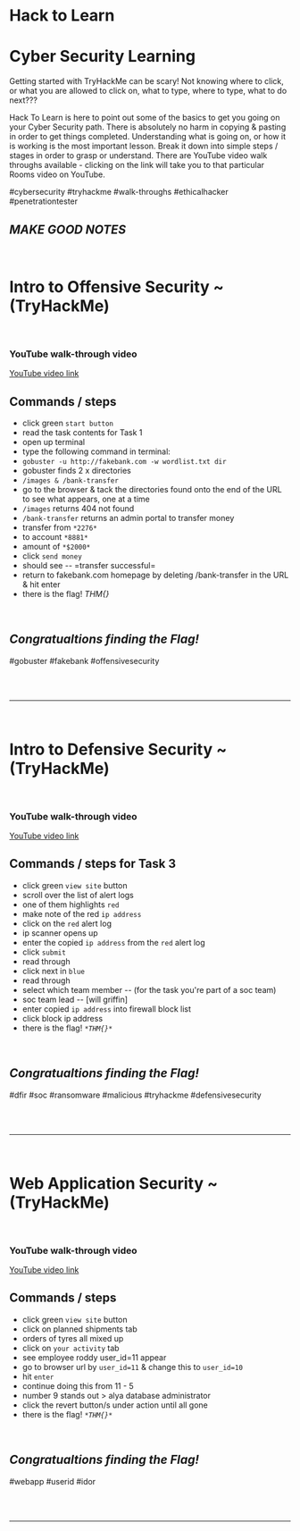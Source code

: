 <h1>Hack to Learn</h1> 
  <h1>Cyber Security Learning</h1>
  
Getting started with TryHackMe can be scary! Not knowing where to click, or what you are allowed to click on, what to type, where to type, what to do next??? 

Hack To Learn is here to point out some of the basics to get you going on your Cyber Security path. There is absolutely no harm in copying & pasting in order to get things completed. Understanding what is going on, or how it is working is the most important lesson. Break it down into simple steps / stages in order to grasp or understand. There are YouTube video walk throughs available - clicking on the link will take you to that particular Rooms video on YouTube. 

#cybersecurity #tryhackme #walk-throughs #ethicalhacker #penetrationtester
  

*<h2>MAKE GOOD NOTES</h2>*

<br>

<h1>Intro to Offensive Security ~ (TryHackMe)</h1>

<br>

### YouTube walk-through video 
[YouTube video link](https://youtu.be/-cYmjT0kYNE)

## Commands / steps

- click green `start button`
- read the task contents for Task 1
- open up terminal
- type the following command in terminal:
- `gobuster -u http://fakebank.com -w wordlist.txt dir`
- gobuster finds 2 x directories
- `/images & /bank-transfer`
- go to the browser & tack the directories found onto the end of the URL to see what appears, one at a time
- `/images` returns 404 not found
- `/bank-transfer` returns an admin portal to transfer money
- transfer from `*2276*`
- to account `*8881*`
- amount of `*$2000*`
- click `send money`
- should see -- =transfer successful=
- return to fakebank.com homepage by deleting /bank-transfer in the URL & hit enter
- there is the flag!  _*THM{}*_

<br>

## _Congratualtions finding the Flag!_

#gobuster #fakebank #offensivesecurity 

<br>

<br>

---

<br>

<h1>Intro to Defensive Security ~ (TryHackMe)</h1>

<br>

### YouTube walk-through video 
[YouTube video link](https://youtu.be/AzWVHeIqzAU)


## Commands / steps for Task 3

- click green `view site` button
- scroll over the list of alert logs
- one of them highlights `red`
- make note of the red `ip address` 
- click on the `red` alert log
- ip scanner opens up 
- enter the copied `ip address` from the `red` alert log
- click `submit`
- read through
- click next in `blue`
- read through
- select which team member -- (for the task you're part of a soc team)
- soc team lead -- [will griffin]
- enter copied `ip address` into firewall block list
- click block ip address
- there is the flag!  _`*THM{}*`_ 

<br>

## _Congratualtions finding the Flag!_

#dfir #soc #ransomware #malicious #tryhackme #defensivesecurity

<br>

<br>

---

<br>

<h1>Web Application Security ~ (TryHackMe)</h1>

<br>

### YouTube walk-through video 
[YouTube video link](https://youtu.be/W7Bwfq7axoE)


## Commands / steps 

- click green `view site` button
- click on planned shipments tab
- orders of tyres all mixed up
- click on `your activity` tab
- see employee roddy user_id=11 appear
- go to browser url by `user_id=11` & change this to `user_id=10`
- hit `enter`
- continue doing this from 11 - 5
- number 9 stands out > alya database administrator
- click the revert button/s under action until all gone
- there is the flag!  _`*THM{}*`_

<br>

## _Congratualtions finding the Flag!_

#webapp #userid #idor 

<br>

<br>

---

<br>






